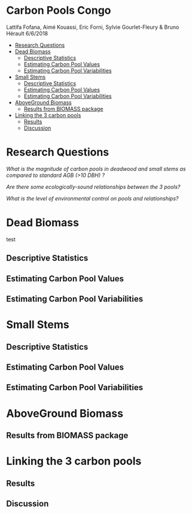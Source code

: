 Carbon Pools Congo
================
Lattifa Fofana, Aimé Kouassi, Eric Forni, Sylvie Gourlet-Fleury & Bruno Hérault
6/6/2018

-   [Research Questions](#research-questions)
-   [Dead Biomass](#dead-biomass)
    -   [Descriptive Statistics](#descriptive-statistics)
    -   [Estimating Carbon Pool Values](#estimating-carbon-pool-values)
    -   [Estimating Carbon Pool Variabilities](#estimating-carbon-pool-variabilities)
-   [Small Stems](#small-stems)
    -   [Descriptive Statistics](#descriptive-statistics-1)
    -   [Estimating Carbon Pool Values](#estimating-carbon-pool-values-1)
    -   [Estimating Carbon Pool Variabilities](#estimating-carbon-pool-variabilities-1)
-   [AboveGround Biomass](#aboveground-biomass)
    -   [Results from BIOMASS package](#results-from-biomass-package)
-   [Linking the 3 carbon pools](#linking-the-3-carbon-pools)
    -   [Results](#results)
    -   [Discussion](#discussion)

Research Questions
==================

*What is the magnitude of carbon pools in deadwood and small stems as compared to standard AGB (&gt;10 DBH) ?*

*Are there some ecologically-sound relationships between the 3 pools?*

*What is the level of environmental control on pools and relationships?*

Dead Biomass
============

test

Descriptive Statistics
----------------------

Estimating Carbon Pool Values
-----------------------------

Estimating Carbon Pool Variabilities
------------------------------------

Small Stems
===========

Descriptive Statistics
----------------------

Estimating Carbon Pool Values
-----------------------------

Estimating Carbon Pool Variabilities
------------------------------------

AboveGround Biomass
===================

Results from BIOMASS package
----------------------------

Linking the 3 carbon pools
==========================

Results
-------

Discussion
----------
